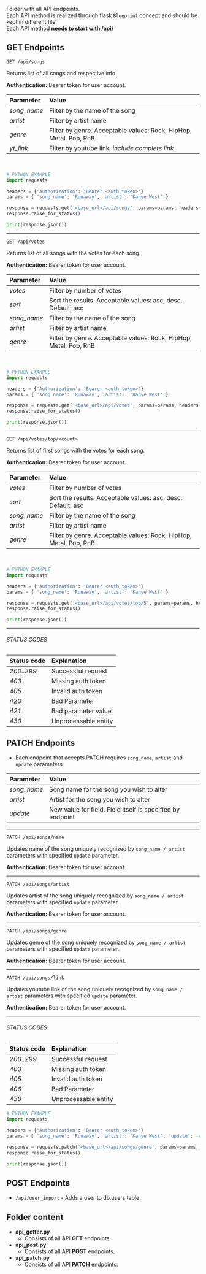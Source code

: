 Folder with all API endpoints.<br>
Each API method is realized through flask `Blueprint` concept and should be kept in different file.<br>
Each API method __needs to start with /api/__<br>


## GET Endpoints

```
GET /api/songs
```

Returns list of all songs and respective info. <br>

__Authentication:__ Bearer token for user account.

| Parameter         | Value                                                             |
| :---------------- | :-----------------------------------------------------------------|
| *song_name*       | Filter by the name of the song                                    |
| *artist*          | Filter by artist name                                             |
| *genre*           | Filter by genre. Acceptable values: Rock, HipHop, Metal, Pop, RnB |
| *yt_link*         | Filter by youtube link, *include complete link*.                  |

<br>

```python
# PYTHON EXAMPLE
import requests

headers = {'Authorization': 'Bearer <auth_token>'}
params = { 'song_name': 'Runaway', 'artist': 'Kanye West' }

response = requests.get('<base_url>/api/songs', params=params, headers=headers)
response.raise_for_status()

print(response.json())
```

---

```
GET /api/votes
```

Returns list of all songs with the votes for each song. <br>

__Authentication:__ Bearer token for user account.

| Parameter         | Value                                                             |
| :---------------- | :-----------------------------------------------------------------|
| *votes*           | Filter by number of votes                                         |
| *sort*            | Sort the results. Acceptable values: asc, desc. Default: asc      |
| *song_name*       | Filter by the name of the song                                    |
| *artist*          | Filter by artist name                                             |
| *genre*           | Filter by genre. Acceptable values: Rock, HipHop, Metal, Pop, RnB |

<br>

```python
# PYTHON EXAMPLE
import requests

headers = {'Authorization': 'Bearer <auth_token>'}
params = { 'song_name': 'Runaway', 'artist': 'Kanye West' }

response = requests.get('<base_url>/api/votes', params=params, headers=headers)
response.raise_for_status()

print(response.json())
```

---

```
GET /api/votes/top/<count>
```

Returns list of first <count> songs with the votes for each song. <br>

__Authentication:__ Bearer token for user account.

| Parameter         | Value                                                             |
| :---------------- | :-----------------------------------------------------------------|
| *votes*           | Filter by number of votes                                         |
| *sort*            | Sort the results. Acceptable values: asc, desc. Default: asc      |
| *song_name*       | Filter by the name of the song                                    |
| *artist*          | Filter by artist name                                             |
| *genre*           | Filter by genre. Acceptable values: Rock, HipHop, Metal, Pop, RnB |

<br>

```python
# PYTHON EXAMPLE
import requests

headers = {'Authorization': 'Bearer <auth_token>'}
params = { 'song_name': 'Runaway', 'artist': 'Kanye West' }

response = requests.get('<base_url>/api/votes/top/5', params=params, headers=headers)
response.raise_for_status()

print(response.json())
```

---

###### STATUS CODES

| Status code       | Explanation          |
| :---------------- | :------------------- |
| *200..299*        | Successful request   |
| *403*             | Missing auth token   |
| *405*             | Invalid auth token   |
| *420*             | Bad Parameter        |
| *421*             | Bad parameter value  |
| *430*             | Unprocessable entity |


## PATCH Endpoints

- Each endpoint that accepts PATCH requires `song_name`, `artist` and `update` parameters

| Parameter         | Value                                                             |
| :---------------- | :-----------------------------------------------------------------|
| *song_name*       | Song name for the song you wish to alter                          |
| *artist*          | Artist for the song you wish to alter                             |
| *update*          | New value for field. Field itself is specified by endpoint        |

---

```
PATCH /api/songs/name
```

Updates name of the song uniquely recognized by `song_name / artist` parameters with specified `update` parameter. <br>

__Authentication:__ Bearer token for user account.

---

```
PATCH /api/songs/artist
```

Updates artist of the song uniquely recognized by `song_name / artist` parameters with specified `update` parameter. <br>

__Authentication:__ Bearer token for user account.

---

```
PATCH /api/songs/genre
```

Updates genre of the song uniquely recognized by `song_name / artist` parameters with specified `update` parameter. <br>

__Authentication:__ Bearer token for user account.

---

```
PATCH /api/songs/link
```

Updates youtube link of the song uniquely recognized by `song_name / artist` parameters with specified `update` parameter. <br>

__Authentication:__ Bearer token for user account.

---

###### STATUS CODES

| Status code       | Explanation          |
| :---------------- | :------------------- |
| *200..299*        | Successful request   |
| *403*             | Missing auth token   |
| *405*             | Invalid auth token   |
| *406*             | Bad Parameter        |
| *430*             | Unprocessable entity |


```python
# PYTHON EXAMPLE
import requests

headers = {'Authorization': 'Bearer <auth_token>'}
params = { 'song_name': 'Runaway', 'artist': 'Kanye West', 'update': 'HipHop' }

response = requests.patch('<base_url>/api/songs/genre', params=params, headers=headers)
response.raise_for_status()

print(response.json())
```


## POST Endpoints
- `/api/user_import` - Adds a user to db.users table

## Folder content
* __api_getter.py__
    - Consists of all API __GET__ endpoints.
* __api_post.py__
    - Consists of all API __POST__ endpoints.
* __api_patch.py__
    - Consists of all API __PATCH__ endpoints.
